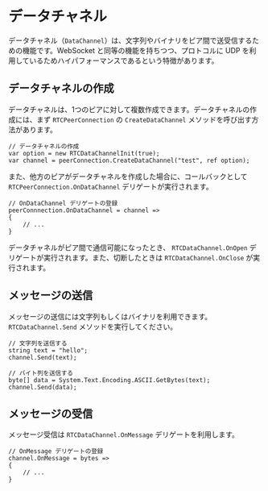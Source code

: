 # データチャネル

データチャネル（`DataChannel`）は、文字列やバイナリをピア間で送受信するための機能です。WebSocket と同等の機能を持ちつつ、プロトコルに UDP を利用しているためハイパフォーマンスであるという特徴があります。

## <a id="videotrack"/> データチャネルの作成

データチャネルは、1つのピアに対して複数作成できます。データチャネルの作成には、まず `RTCPeerConnection` の `CreateDataChannel` メソッドを呼び出す方法があります。

```CSharp
// データチャネルの作成
var option = new RTCDataChannelInit(true);
var channel = peerConnection.CreateDataChannel("test", ref option);
```

また、他方のピアがデータチャネルを作成した場合に、コールバックとして `RTCPeerConnection.OnDataChannel` デリゲートが実行されます。

```CSharp
// OnDataChannel デリゲートの登録
peerConnnection.OnDataChannel = channel => 
{
    // ...
}
```

データチャネルがピア間で通信可能になったとき、 `RTCDataChannel.OnOpen` デリゲートが実行されます。また、切断したときは `RTCDataChannel.OnClose` が実行されます。

## <a id="send-message"/> メッセージの送信

メッセージの送信には文字列もしくはバイナリを利用できます。 `RTCDataChannel.Send` メソッドを実行してください。

```CSharp
// 文字列を送信する
string text = "hello";
channel.Send(text);

// バイト列を送信する
byte[] data = System.Text.Encoding.ASCII.GetBytes(text);
channel.Send(data);

```

## <a id="recv-message"/> メッセージの受信

メッセージ受信は `RTCDataChannel.OnMessage` デリゲートを利用します。

```CSharp
// OnMessage デリゲートの登録
channel.OnMessage = bytes => 
{
    // ...
}
```
